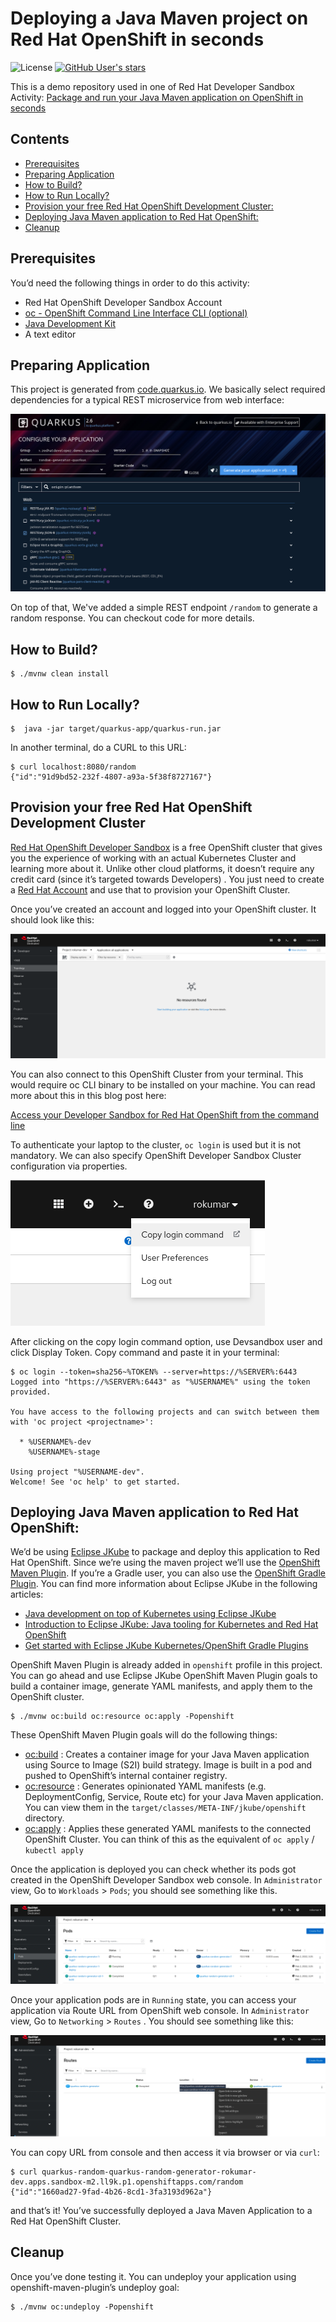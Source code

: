 # Deploying a Java Maven project on Red Hat OpenShift in seconds
![License](https://img.shields.io/github/license/rohanKanojia/eclipse-jkube-demo-project)
[![GitHub User's stars](https://img.shields.io/github/stars/eclipse/jkube?style=social)](https://github.com/eclipse/jkube)

This is a demo repository used in one of Red Hat Developer Sandbox Activity: [Package and run your Java Maven application on OpenShift in seconds](https://developers.redhat.com/articles/2022/03/01/package-and-run-your-java-maven-application-openshift-seconds#generate_a_simple_java_application)

## Contents
- [Prerequisites](#prerequisites)
- [Preparing Application](#preparing-application)
- [How to Build?](#how-to-build)
- [How to Run Locally?](#how-to-run-locally)
- [Provision your free Red Hat OpenShift Development Cluster:](#provision-your-free-red-hat-openshift-development-cluster)
- [Deploying Java Maven application to Red Hat OpenShift:](#deploying-java-maven-application-to-red-hat-openshift)
- [Cleanup](#cleanup)


## Prerequisites
You’d need the following things in order to do this activity:
- Red Hat OpenShift Developer Sandbox Account 
- [oc - OpenShift Command Line Interface CLI (optional)](https://developers.redhat.com/blog/2021/04/21/access-your-developer-sandbox-for-red-hat-openshift-from-the-command-line#first_stop__the_openshift_dashboard)
- [Java Development Kit](https://adoptopenjdk.net/)
- A text editor

## Preparing Application
This project is generated from [code.quarkus.io](https://code.quarkus.io/). We basically select required dependencies for a typical REST microservice from web interface:

<img src="./screenshots/quarkus-starter-generate-application.png" />

On top of that, We've added a simple REST endpoint `/random` to generate a random response. You can checkout code for more details.

## How to Build?
```shell
$ ./mvnw clean install
```

## How to Run Locally?
```shell
$  java -jar target/quarkus-app/quarkus-run.jar
```
In another terminal, do a CURL to this URL:

```shell
$ curl localhost:8080/random
{"id":"91d9bd52-232f-4807-a93a-5f38f8727167"}
```

## Provision your free Red Hat OpenShift Development Cluster
[Red Hat OpenShift Developer Sandbox](https://developers.redhat.com/developer-sandbox) is a free OpenShift cluster that gives you the experience of working with an actual Kubernetes Cluster and learning more about it. Unlike other cloud platforms, it doesn’t require any credit card (since it’s targeted towards Developers) . You just need to create a [Red Hat Account](https://sso.redhat.com/auth/realms/redhat-external/login-actions/registration?client_id=rhd-web&tab_id=lsjXrypZMMk) and use that to provision your OpenShift Cluster.

Once you’ve created an account and logged into your OpenShift cluster. It should look like this:

<img src="./screenshots/openshift-web-console.png" />

You can also connect to this OpenShift Cluster from your terminal. This would require oc CLI binary to be installed on your machine. You can read more about this in this blog post here:

[Access your Developer Sandbox for Red Hat OpenShift from the command line](https://developers.redhat.com/blog/2021/04/21/access-your-developer-sandbox-for-red-hat-openshift-from-the-command-line#)

To authenticate your laptop to the cluster, `oc login` is used but it is not mandatory. We can also specify OpenShift Developer Sandbox Cluster configuration via properties.

<img src="./screenshots/copy-login.png" />

After clicking on the copy login command option, use Devsandbox user and click Display Token. Copy command and paste it in your terminal:

```shell
$ oc login --token=sha256~%TOKEN% --server=https://%SERVER%:6443
Logged into "https://%SERVER%:6443" as "%USERNAME%" using the token provided.

You have access to the following projects and can switch between them with 'oc project <projectname>':

  * %USERNAME%-dev
    %USERNAME%-stage

Using project "%USERNAME-dev".
Welcome! See 'oc help' to get started.
```

## Deploying Java Maven application to Red Hat OpenShift:
We’d be using [Eclipse JKube](https://github.com/eclipse/jkube) to package and deploy this application to Red Hat OpenShift. Since we’re using the maven project we’ll use the [OpenShift Maven Plugin](https://www.eclipse.org/jkube/docs/openshift-maven-plugin). If you’re a Gradle user, you can also use the [OpenShift Gradle Plugin](https://www.eclipse.org/jkube/docs/openshift-gradle-plugin). You can find more information about Eclipse JKube in the following articles:

- [Java development on top of Kubernetes using Eclipse JKube](https://developers.redhat.com/blog/2020/08/24/java-development-on-top-of-kubernetes-using-eclipse-jkube)
- [Introduction to Eclipse JKube: Java tooling for Kubernetes and Red Hat OpenShift](https://developers.redhat.com/blog/2020/01/28/introduction-to-eclipse-jkube-java-tooling-for-kubernetes-and-red-hat-openshift?source=sso)
- [Get started with Eclipse JKube Kubernetes/OpenShift Gradle Plugins ](https://developers.redhat.com/articles/2021/12/09/get-started-gradle-plugins-eclipse-jkube)

OpenShift Maven Plugin is already added in `openshift` profile in this project. You can go ahead and use Eclipse JKube OpenShift Maven Plugin goals to build a container image, generate YAML manifests, and apply them to the OpenShift cluster.

```shell
$ ./mvnw oc:build oc:resource oc:apply -Popenshift
```

These OpenShift Maven Plugin goals will do the following things:
- [oc:build](https://www.eclipse.org/jkube/docs/openshift-maven-plugin#jkube:build) : Creates a container image for your Java Maven application using Source to Image (S2I) build strategy. Image is built in a pod and pushed to OpenShift’s internal container registry.
- [oc:resource](https://www.eclipse.org/jkube/docs/openshift-maven-plugin#jkube:resource) : Generates opinionated YAML manifests (e.g. DeploymentConfig, Service, Route etc) for your Java Maven application. You can view them in the `target/classes/META-INF/jkube/openshift` directory.
- [oc:apply](https://www.eclipse.org/jkube/docs/openshift-maven-plugin#jkube:apply) : Applies these generated YAML manifests to the connected OpenShift Cluster. You can think of this as the equivalent of `oc apply` / `kubectl apply`


Once the application is deployed you can check whether its pods got created in the OpenShift Developer Sandbox web console. In `Administrator` view, Go to `Workloads` > `Pods`; you should see something like this.

<img src="./screenshots/openshift-web-console-pods-running.png" />

Once your application pods are in `Running` state, you can access your application via Route URL from OpenShift web console. In `Administrator` view, Go to `Networking` > `Routes` . You should see something like this:

<img src="./screenshots/openshift-web-console-routes.png" />

You can copy URL from console and then access it via browser or via `curl`:
```shell
$ curl quarkus-random-quarkus-random-generator-rokumar-dev.apps.sandbox-m2.ll9k.p1.openshiftapps.com/random
{"id":"1660ad27-9fad-4b26-8cd1-3fa3193d962a"}
```

and that’s it! You’ve successfully deployed a Java Maven Application to a Red Hat OpenShift Cluster.

## Cleanup
Once you’ve done testing it. You can undeploy your application using openshift-maven-plugin’s undeploy goal:
```shell
$ ./mvnw oc:undeploy -Popenshift
```
